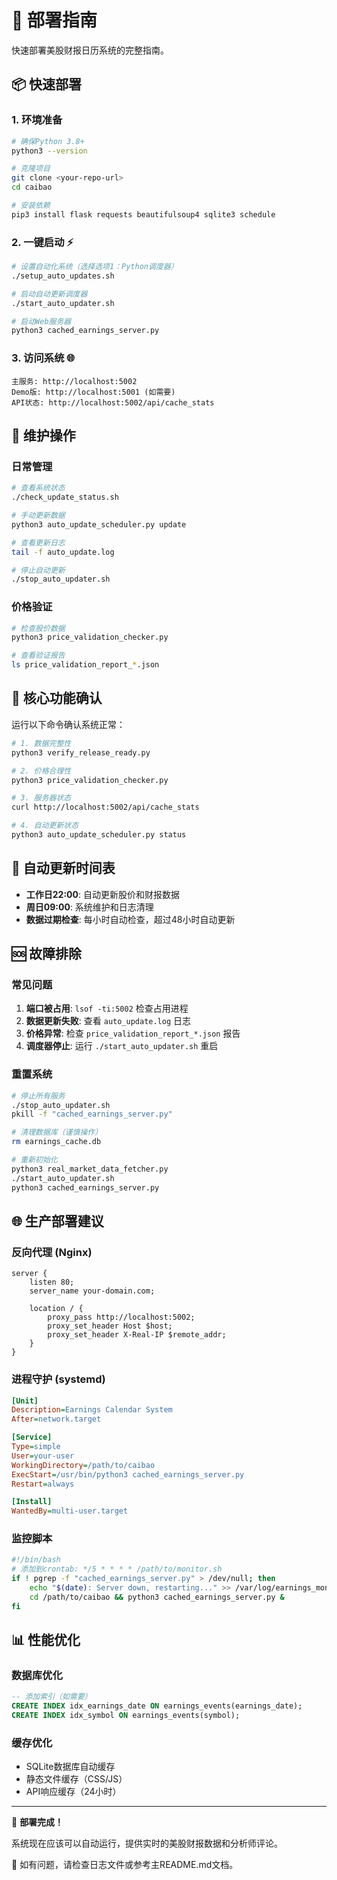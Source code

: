 # 🚀 部署指南

快速部署美股财报日历系统的完整指南。

## 📦 快速部署

### 1. 环境准备
```bash
# 确保Python 3.8+
python3 --version

# 克隆项目
git clone <your-repo-url>
cd caibao

# 安装依赖
pip3 install flask requests beautifulsoup4 sqlite3 schedule
```

### 2. 一键启动 ⚡
```bash
# 设置自动化系统（选择选项1：Python调度器）
./setup_auto_updates.sh

# 启动自动更新调度器
./start_auto_updater.sh

# 启动Web服务器
python3 cached_earnings_server.py
```

### 3. 访问系统 🌐
```
主服务: http://localhost:5002
Demo版: http://localhost:5001 (如需要)
API状态: http://localhost:5002/api/cache_stats
```

## 🔧 维护操作

### 日常管理
```bash
# 查看系统状态
./check_update_status.sh

# 手动更新数据
python3 auto_update_scheduler.py update

# 查看更新日志
tail -f auto_update.log

# 停止自动更新
./stop_auto_updater.sh
```

### 价格验证
```bash
# 检查股价数据
python3 price_validation_checker.py

# 查看验证报告
ls price_validation_report_*.json
```

## 🎯 核心功能确认

运行以下命令确认系统正常：

```bash
# 1. 数据完整性
python3 verify_release_ready.py

# 2. 价格合理性  
python3 price_validation_checker.py

# 3. 服务器状态
curl http://localhost:5002/api/cache_stats

# 4. 自动更新状态
python3 auto_update_scheduler.py status
```

## 🔄 自动更新时间表

- **工作日22:00**: 自动更新股价和财报数据
- **周日09:00**: 系统维护和日志清理
- **数据过期检查**: 每小时自动检查，超过48小时自动更新

## 🆘 故障排除

### 常见问题
1. **端口被占用**: `lsof -ti:5002` 检查占用进程
2. **数据更新失败**: 查看 `auto_update.log` 日志
3. **价格异常**: 检查 `price_validation_report_*.json` 报告
4. **调度器停止**: 运行 `./start_auto_updater.sh` 重启

### 重置系统
```bash
# 停止所有服务
./stop_auto_updater.sh
pkill -f "cached_earnings_server.py"

# 清理数据库（谨慎操作）
rm earnings_cache.db

# 重新初始化
python3 real_market_data_fetcher.py
./start_auto_updater.sh
python3 cached_earnings_server.py
```

## 🌐 生产部署建议

### 反向代理 (Nginx)
```nginx
server {
    listen 80;
    server_name your-domain.com;
    
    location / {
        proxy_pass http://localhost:5002;
        proxy_set_header Host $host;
        proxy_set_header X-Real-IP $remote_addr;
    }
}
```

### 进程守护 (systemd)
```ini
[Unit]
Description=Earnings Calendar System
After=network.target

[Service]
Type=simple
User=your-user
WorkingDirectory=/path/to/caibao
ExecStart=/usr/bin/python3 cached_earnings_server.py
Restart=always

[Install]
WantedBy=multi-user.target
```

### 监控脚本
```bash
#!/bin/bash
# 添加到crontab: */5 * * * * /path/to/monitor.sh
if ! pgrep -f "cached_earnings_server.py" > /dev/null; then
    echo "$(date): Server down, restarting..." >> /var/log/earnings_monitor.log
    cd /path/to/caibao && python3 cached_earnings_server.py &
fi
```

## 📊 性能优化

### 数据库优化
```sql
-- 添加索引（如需要）
CREATE INDEX idx_earnings_date ON earnings_events(earnings_date);
CREATE INDEX idx_symbol ON earnings_events(symbol);
```

### 缓存优化
- SQLite数据库自动缓存
- 静态文件缓存（CSS/JS）
- API响应缓存（24小时）

---

🎉 **部署完成！** 

系统现在应该可以自动运行，提供实时的美股财报数据和分析师评论。

📧 如有问题，请检查日志文件或参考主README.md文档。